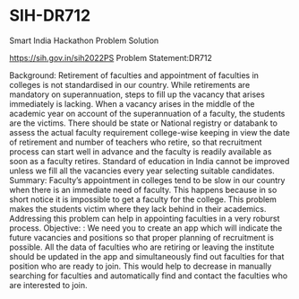 # SIH-DR712
Smart India Hackathon Problem Solution

https://sih.gov.in/sih2022PS
Problem Statement:DR712

Background: Retirement of faculties and appointment of faculties in colleges is not standardised in our country. While retirements are mandatory on superannuation, steps to fill up the vacancy that arises immediately is lacking. When a vacancy arises in the middle of the academic year on account of the superannuation of a faculty, the students are the victims. There should be state or National registry or databank to assess the actual faculty requirement college-wise keeping in view the date of retirement and number of teachers who retire, so that recruitment process can start well in advance and the faculty is readily available as soon as a faculty retires. Standard of education in India cannot be improved unless we fill all the vacancies every year selecting suitable candidates. Summary: Faculty’s appointment in colleges tend to be slow in our country when there is an immediate need of faculty. This happens because in so short notice it is impossible to get a faculty for the college. This problem makes the students victim where they lack behind in their academics. Addressing this problem can help in appointing faculties in a very roburst process. Objective: : We need you to create an app which will indicate the future vacancies and positions so that proper planning of recruitment is possible. All the data of faculties who are retiring or leaving the institute should be updated in the app and simultaneously find out faculties for that position who are ready to join. This would help to decrease in manually searching for faculties and automatically find and contact the faculties who are interested to join.
